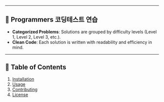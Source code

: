 
---

## 🌟 Programmers 코딩테스트 연습

- **Categorized Problems**: Solutions are grouped by difficulty levels (Level 1, Level 2, Level 3, etc.).
- **Clean Code**: Each solution is written with readability and efficiency in mind.
---

## 📑 Table of Contents

1. [Installation](#installation)
2. [Usage](#usage)
3. [Contributing](#contributing)
4. [License](#license)


